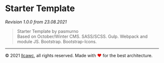 # Starter Template

*Revision 1.0.0 from 23.08.2021*

>Starter Template by pasmurno<br>
Based on October/Winter CMS. SASS/SCSS. Gulp. Webpack and module JS. Bootstrap. Bootstrap-Icons.

---
&copy;&nbsp;2021 [llcawc](https://github.com/llcawc), all rights reserved. Made&nbsp;with&nbsp;<span style="color: #e60f0a;">&#10084;</span>&nbsp;for&nbsp;the&nbsp;best&nbsp;architecture.
